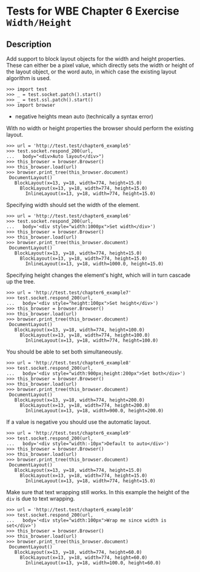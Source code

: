 Tests for WBE Chapter 6 Exercise `Width/Height`
=======================

Description
-----------

Add support to block layout objects for the width and height properties. 
These can either be a pixel value, which directly sets the width or height of 
  the layout object, or the word auto, in which case the existing layout 
  algorithm is used.

    >>> import test
    >>> _ = test.socket.patch().start()
    >>> _ = test.ssl.patch().start()
    >>> import browser

+ negative heights mean auto (technically a syntax error)



With no width or height properties the browser should perform the existing layout.

    >>> url = 'http://test.test/chapter6_example5'
    >>> test.socket.respond_200(url, 
    ...   body="<div>Auto layout</div>")
    >>> this_browser = browser.Browser()
    >>> this_browser.load(url)
    >>> browser.print_tree(this_browser.document)
     DocumentLayout()
       BlockLayout(x=13, y=18, width=774, height=15.0)
         BlockLayout(x=13, y=18, width=774, height=15.0)
           InlineLayout(x=13, y=18, width=774, height=15.0)

Specifying width should set the width of the element.

    >>> url = 'http://test.test/chapter6_example6'
    >>> test.socket.respond_200(url, 
    ...   body='<div style="width:1000px">Set width</div>')
    >>> this_browser = browser.Browser()
    >>> this_browser.load(url)
    >>> browser.print_tree(this_browser.document)
     DocumentLayout()
       BlockLayout(x=13, y=18, width=774, height=15.0)
         BlockLayout(x=13, y=18, width=774, height=15.0)
           InlineLayout(x=13, y=18, width=1000.0, height=15.0)

Specifying height changes the element's hight, which will in turn cascade up the tree.

    >>> url = 'http://test.test/chapter6_example7'
    >>> test.socket.respond_200(url, 
    ...   body='<div style="height:100px">Set height</div>')
    >>> this_browser = browser.Browser()
    >>> this_browser.load(url)
    >>> browser.print_tree(this_browser.document)
     DocumentLayout()
       BlockLayout(x=13, y=18, width=774, height=100.0)
         BlockLayout(x=13, y=18, width=774, height=100.0)
           InlineLayout(x=13, y=18, width=774, height=100.0)

You should be able to set both simultaneously.

    >>> url = 'http://test.test/chapter6_example8'
    >>> test.socket.respond_200(url, 
    ...   body='<div style="width:900px;height:200px">Set both</div>')
    >>> this_browser = browser.Browser()
    >>> this_browser.load(url)
    >>> browser.print_tree(this_browser.document)
     DocumentLayout()
       BlockLayout(x=13, y=18, width=774, height=200.0)
         BlockLayout(x=13, y=18, width=774, height=200.0)
           InlineLayout(x=13, y=18, width=900.0, height=200.0)

If a value is negative you should use the automatic layout.

    >>> url = 'http://test.test/chapter6_example9'
    >>> test.socket.respond_200(url, 
    ...   body='<div style="width:-10px">Default to auto</div>')
    >>> this_browser = browser.Browser()
    >>> this_browser.load(url)
    >>> browser.print_tree(this_browser.document)
     DocumentLayout()
       BlockLayout(x=13, y=18, width=774, height=15.0)
         BlockLayout(x=13, y=18, width=774, height=15.0)
           InlineLayout(x=13, y=18, width=774, height=15.0)

Make sure that text wrapping still works.
In this example the height of the `div` is due to text wrapping.

    >>> url = 'http://test.test/chapter6_example10'
    >>> test.socket.respond_200(url, 
    ...   body='<div style="width:100px">Wrap me since width is set</div>')
    >>> this_browser = browser.Browser()
    >>> this_browser.load(url)
    >>> browser.print_tree(this_browser.document)
     DocumentLayout()
       BlockLayout(x=13, y=18, width=774, height=60.0)
         BlockLayout(x=13, y=18, width=774, height=60.0)
           InlineLayout(x=13, y=18, width=100.0, height=60.0)


